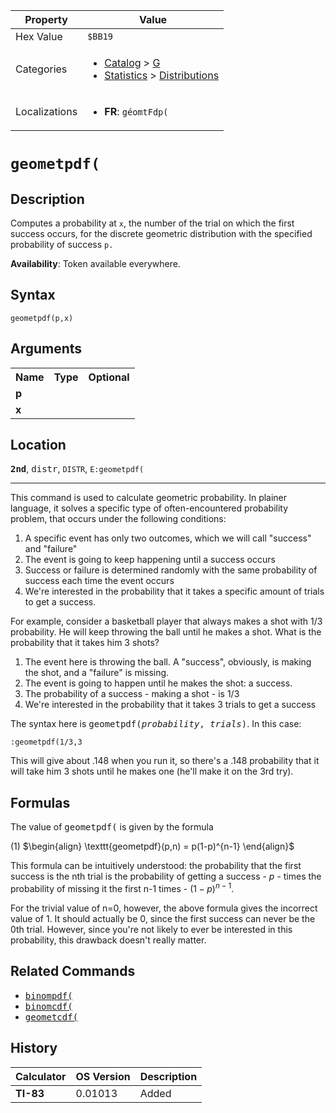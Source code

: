 | Property      | Value |
|---------------|-------|
| Hex Value     | `$BB19`|
| Categories    | <ul><li>[Catalog](<../categories/Catalog.md>) > [G](<../categories/Catalog.md#G>)</li><li>[Statistics](<../categories/Statistics.md>) > [Distributions](<../categories/Statistics.md#Distributions>)</li></ul> |
| Localizations | <ul><li><b>FR</b>: `géomtFdp(`</li></ul> |

# `geometpdf(`

## Description
Computes a probability at `x`, the number of the trial on which the first success occurs, for the discrete geometric distribution with the specified probability of success `p.`


<b>Availability</b>: Token available everywhere.

## Syntax
`geometpdf(p,x)`

## Arguments
<table>
<tr><th>Name</th><th>Type</th><th>Optional</th></tr>

<tr><td><b>p</b></td><td></td><td></td></tr>

<tr><td><b>x</b></td><td></td><td></td></tr>

</table>

## Location
<tt><kbd><b>2nd</b></kbd></tt>, <kbd>distr</kbd>, `DISTR`, `E:geometpdf(`
<hr>

This command is used to calculate geometric probability. In plainer language, it solves a specific type of often-encountered probability problem, that occurs under the following conditions:

1.  A specific event has only two outcomes, which we will call "success" and "failure"
2.  The event is going to keep happening until a success occurs
3.  Success or failure is determined randomly with the same probability of success each time the event occurs
4.  We're interested in the probability that it takes a specific amount of trials to get a success.

For example, consider a basketball player that always makes a shot with 1/3 probability. He will keep throwing the ball until he makes a shot. What is the probability that it takes him 3 shots?

1.  The event here is throwing the ball. A "success", obviously, is making the shot, and a "failure" is missing.
2.  The event is going to happen until he makes the shot: a success.
3.  The probability of a success - making a shot - is 1/3
4.  We're interested in the probability that it takes 3 trials to get a success

The syntax here is <tt>geometpdf(<em>probability</em>, <em>trials</em>)</tt>. In this case:

```ti-basic
:geometpdf(1/3,3
```

  
This will give about .148 when you run it, so there's a .148 probability that it will take him 3 shots until he makes one (he'll make it on the 3rd try).

## Formulas

The value of <tt>geometpdf(</tt> is given by the formula

(1) $`\begin{align} \texttt{geometpdf}(p,n) = p(1-p)^{n-1} \end{align}`$ 

This formula can be intuitively understood: the probability that the first success is the nth trial is the probability of getting a success - $p$ - times the probability of missing it the first n-1 times - $(1-p)^{n-1}$.

For the trivial value of n=0, however, the above formula gives the incorrect value of 1. It should actually be 0, since the first success can never be the 0th trial. However, since you're not likely to ever be interested in this probability, this drawback doesn't really matter.

## Related Commands

*   <tt><a href="binompdf(.md">binompdf(</a></tt>
*   <tt><a href="binomcdf(.md">binomcdf(</a></tt>
*   <tt><a href="geometcdf(.md">geometcdf(</a></tt>

## History
| Calculator | OS Version | Description |
|------------|------------|-------------|
| <b>TI-83</b> | 0.01013 | Added |


